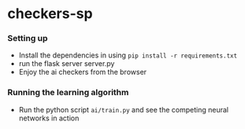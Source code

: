 # checkers-sp

### Setting up

- Install the dependencies in using ```pip install -r requirements.txt```
- run the flask server server.py
- Enjoy the ai checkers from the browser

### Running the learning algorithm

- Run the python script ```ai/train.py``` and see the competing neural networks in action
